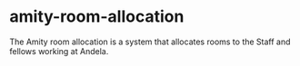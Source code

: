 # amity-room-allocation

The Amity room allocation is a system that allocates rooms to the Staff and fellows working at Andela.
